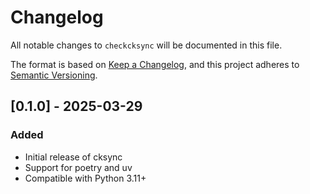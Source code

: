 # Changelog

All notable changes to `checkcksync` will be documented in this file.

The format is based on [Keep a Changelog](https://keepachangelog.com/en/1.0.0/),
and this project adheres to [Semantic Versioning](https://semver.org/spec/v2.0.0.html).

## [0.1.0] - 2025-03-29

### Added
- Initial release of cksync
- Support for poetry and uv
- Compatible with Python 3.11+
